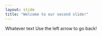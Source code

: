 ```yaml
---
layout: slide
title: "Welcome to our second slide!"
---
```

Whatever text
Use the left arrow to go back!